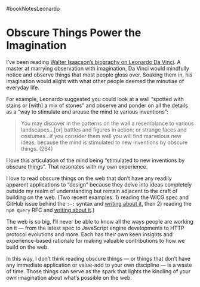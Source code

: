 #bookNotesLeonardo

# Obscure Things Power the Imagination

I’ve been reading [Walter Isaacson’s biography on Leonardo Da Vinci](https://bookshop.org/p/books/leonardo-da-vinci-walter-isaacson/18795658). A master at marrying observation with imagination, Da Vinci would mindfully notice and observe things that most people gloss over. Soaking them in, his imagination would alight with what other people deemed the minutiae of everyday life.

For example, Leonardo suggested you could look at a wall “spotted with stains or [with] a mix of stones” and observe and ponder on all the details as a “way to stimulate and arouse the mind to various inventions”:

> You may discover in the patterns on the wall a resemblance to various landscapes…[or] battles and figures in action; or strange faces and costumes…if you consider them well you will find marvelous new ideas, because the mind is stimulated to new inventions by obscure things. (264)

I love this articulation of the mind being “stimulated to new inventions by obscure things”. That resonates with my own experience.

I love to read obscure things on the web that don’t have any readily apparent applications to “design” because they delve into ideas completely outside my realm of understanding but remain adjacent to the craft of building on the web. (Two recent examples: 1) reading the WICG spec and GitHub issue behind the `:~:` syntax and [writing about it](https://blog.jim-nielsen.com/2022/scroll-to-text-fragments/), then 2) reading the `npm query` RFC and [writing about it](https://blog.jim-nielsen.com/2022/npm-dependency-queries/).)

The web is so big, I’ll never be able to know all the ways people are working on it — from the latest spec to JavaScript engine developments to HTTP protocol evolutions and more. Each has their own keen insights and experience-based rationale for making valuable contributions to how we build on the web.

In this way, I don’t think reading obscure things — or things that don’t have any immediate application or value-add to your own discipline — is a waste of time. Those things can serve as the spark that lights the kindling of your own imagination about what’s possible on the web.